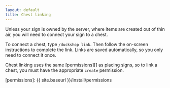 ```yaml
---
layout: default
title: Chest linking
---
```


Unless your sign is owned by the server, where items are created out of thin air, you will need to connect your sign to a chest.

To connect a chest, type `/duckshop link`.
Then follow the on-screen instructions to complete the link.
Links are saved automatically, so you only need to connect it once.

Chest linking uses the same [permissions][] as placing signs, so to link a chest, you must have the appropriate `create` permission.

[permissions]: {{ site.baseurl }}/install/permissions
